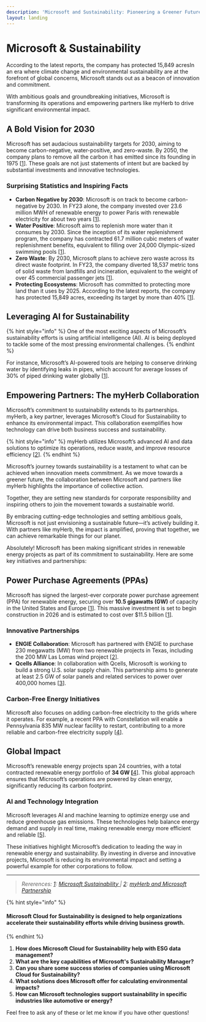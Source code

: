 ```yaml
---
description: 'Microsoft and Sustainability: Pioneering a Greener Future.'
layout: landing
---
```


# Microsoft & Sustainability

According to the latest reports, the company has protected 15,849 acresIn an era where climate change and environmental sustainability are at the forefront of global concerns, Microsoft stands out as a beacon of innovation and commitment.&#x20;

With ambitious goals and groundbreaking initiatives, Microsoft is transforming its operations and empowering partners like myHerb to drive significant environmental impact.

## **A Bold Vision for 2030**

Microsoft has set audacious sustainability targets for 2030, aiming to become carbon-negative, water-positive, and zero-waste. By 2050, the company plans to remove all the carbon it has emitted since its founding in 1975 \[[1](https://www.microsoft.com/en-us/corporate-responsibility/sustainability)]. These goals are not just statements of intent but are backed by substantial investments and innovative technologies.

### **Surprising Statistics and Inspiring Facts**

* **Carbon Negative by 2030**: Microsoft is on track to become carbon-negative by 2030. In FY23 alone, the company invested over 23.6 million MWH of renewable energy to power Paris with renewable electricity for about two years \[[1](https://www.microsoft.com/en-us/corporate-responsibility/sustainability)].
* **Water Positive**: Microsoft aims to replenish more water than it consumes by 2030. Since the inception of its water replenishment program, the company has contracted 61.7 million cubic meters of water replenishment benefits, equivalent to filling over 24,000 Olympic-sized swimming pools \[[1](https://www.microsoft.com/en-us/corporate-responsibility/sustainability)].
* **Zero Waste**: By 2030, Microsoft plans to achieve zero waste across its direct waste footprint. In FY23, the company diverted 18,537 metric tons of solid waste from landfills and incineration, equivalent to the weight of over 45 commercial passenger jets \[[1](https://www.microsoft.com/en-us/corporate-responsibility/sustainability)].
* **Protecting Ecosystems**: Microsoft has committed to protecting more land than it uses by 2025. According to the latest reports, the company has protected 15,849 acres, exceeding its target by more than 40% \[[1](https://www.microsoft.com/en-us/corporate-responsibility/sustainability)].

## **Leveraging AI for Sustainability**

{% hint style="info" %}
One of the most exciting aspects of Microsoft’s sustainability efforts is using artificial intelligence (AI). AI is being deployed to tackle some of the most pressing environmental challenges.&#x20;
{% endhint %}

For instance, Microsoft’s AI-powered tools are helping to conserve drinking water by identifying leaks in pipes, which account for average losses of 30% of piped drinking water globally \[[1](https://www.microsoft.com/en-us/corporate-responsibility/sustainability)].

## **Empowering Partners: The myHerb Collaboration**

Microsoft’s commitment to sustainability extends to its partnerships. myHerb, a key partner, leverages Microsoft’s Cloud for Sustainability to enhance its environmental impact. This collaboration exemplifies how technology can drive both business success and sustainability.&#x20;

{% hint style="info" %}
myHerb utilizes Microsoft’s advanced AI and data solutions to optimize its operations, reduce waste, and improve resource efficiency \[[2](https://space.myherb.co.il/microsoft-and-sustainability)].
{% endhint %}

Microsoft’s journey towards sustainability is a testament to what can be achieved when innovation meets commitment. As we move towards a greener future, the collaboration between Microsoft and partners like myHerb highlights the importance of collective action.&#x20;

Together, they are setting new standards for corporate responsibility and inspiring others to join the movement towards a sustainable world.

By embracing cutting-edge technologies and setting ambitious goals, Microsoft is not just envisioning a sustainable future—it’s actively building it. With partners like myHerb, the impact is amplified, proving that together, we can achieve remarkable things for our planet.

Absolutely! Microsoft has been making significant strides in renewable energy projects as part of its commitment to sustainability. Here are some key initiatives and partnerships:

## Power Purchase Agreements (PPAs)

Microsoft has signed the largest-ever corporate power purchase agreement (PPA) for renewable energy, securing over **10.5 gigawatts (GW)** of capacity in the United States and Europe \[[1](https://www.pv-magazine.com/2024/05/02/microsoft-announces-largest-corporate-procurement-of-renewables/)]. This massive investment is set to begin construction in 2026 and is estimated to cost over $11.5 billion \[[1](https://www.pv-magazine.com/2024/05/02/microsoft-announces-largest-corporate-procurement-of-renewables/)].

### Innovative Partnerships

* **ENGIE Collaboration**: Microsoft has partnered with ENGIE to purchase 230 megawatts (MW) from two renewable projects in Texas, including the 200 MW Las Lomas wind project \[[2](https://news.microsoft.com/2019/09/24/microsoft-and-engie-announce-innovative-renewable-initiatives/)].
* **Qcells Alliance**: In collaboration with Qcells, Microsoft is working to build a strong U.S. solar supply chain. This partnership aims to generate at least 2.5 GW of solar panels and related services to power over 400,000 homes \[[3](https://news.microsoft.com/2023/01/25/microsoft-and-qcells-announce-strategic-alliance-to-curb-carbon-emissions-and-power-the-clean-energy-economy/)].

### Carbon-Free Energy Initiatives

Microsoft also focuses on adding carbon-free electricity to the grids where it operates. For example, a recent PPA with Constellation will enable a Pennsylvania 835 MW nuclear facility to restart, contributing to a more reliable and carbon-free electricity supply \[[4](https://www.microsoft.com/en-us/microsoft-cloud/blog/2024/09/20/accelerating-the-addition-of-carbon-free-energy-an-update-on-progress/)].

## Global Impact

Microsoft’s renewable energy projects span 24 countries, with a total contracted renewable energy portfolio of **34 GW \[**[4](https://www.microsoft.com/en-us/microsoft-cloud/blog/2024/09/20/accelerating-the-addition-of-carbon-free-energy-an-update-on-progress/)]. This global approach ensures that Microsoft’s operations are powered by clean energy, significantly reducing its carbon footprint.

### AI and Technology Integration

Microsoft leverages AI and machine learning to optimize energy use and reduce greenhouse gas emissions. These technologies help balance energy demand and supply in real time, making renewable energy more efficient and reliable \[[5](https://www.microsoft.com/en-us/sustainability/energy)].

These initiatives highlight Microsoft’s dedication to leading the way in renewable energy and sustainability. By investing in diverse and innovative projects, Microsoft is reducing its environmental impact and setting a powerful example for other corporations to follow.

***

> _Rererences:_ [_1_](https://www.microsoft.com/en-us/corporate-responsibility/sustainability)_:_ [_Microsoft Sustainability_](https://www.microsoft.com/en-us/corporate-responsibility/sustainability)[ ](https://www.microsoft.com/en-us/corporate-responsibility/sustainability)_|_ [_2_](https://space.myherb.co.il/microsoft-and-sustainability)_:_ [_myHerb and Microsoft Partnership_](https://space.myherb.co.il/microsoft-and-sustainability)

{% hint style="info" %}
#### Microsoft Cloud for Sustainability is designed to help organizations accelerate their sustainability efforts while driving business growth.
{% endhint %}

1. **How does Microsoft Cloud for Sustainability help with ESG data management?**
2. **What are the key capabilities of Microsoft's Sustainability Manager?**
3. **Can you share some success stories of companies using Microsoft Cloud for Sustainability?**
4. **What solutions does Microsoft offer for calculating environmental impacts?**
5. **How can Microsoft technologies support sustainability in specific industries like automotive or energy?**

Feel free to ask any of these or let me know if you have other questions!
